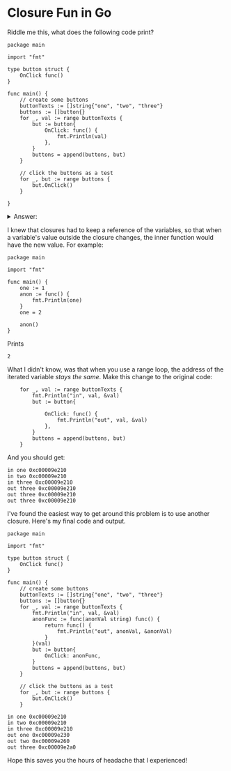 # Closure Fun in Go

Riddle me this, what does the following code print? 

```golang
package main

import "fmt"

type button struct {
	OnClick func()
}

func main() {
	// create some buttons
	buttonTexts := []string{"one", "two", "three"}
	buttons := []button{}
	for _, val := range buttonTexts {
		but := button{
			OnClick: func() {
				fmt.Println(val)
			},
		}
		buttons = append(buttons, but)
	}

	// click the buttons as a test
	for _, but := range buttons {
		but.OnClick()
	}

}
```

<details>
    <summary>Answer:</summary>

```
three
three
three
```

</details>

I knew that closures had to keep a reference of the variables, so that when a variable's value outside the closure changes, the inner function would have the new value. For example:

```golang
package main

import "fmt"

func main() {
	one := 1
	anon := func() {
		fmt.Println(one)
	}
	one = 2

	anon()
}
```

Prints

```
2
```

What I didn't know, was that when you use a range loop, the address of the iterated variable *stays the same*. Make this change to the original code:

```golang
	for _, val := range buttonTexts {
		fmt.Println("in", val, &val)
		but := button{

			OnClick: func() {
				fmt.Println("out", val, &val)
			},
		}
		buttons = append(buttons, but)
	}
```

And you should get:

```
in one 0xc00009e210
in two 0xc00009e210
in three 0xc00009e210
out three 0xc00009e210
out three 0xc00009e210
out three 0xc00009e210
```

I've found the easiest way to get around this problem is to use another closure. Here's my final code and output.

```golang
package main

import "fmt"

type button struct {
	OnClick func()
}

func main() {
	// create some buttons
	buttonTexts := []string{"one", "two", "three"}
	buttons := []button{}
	for _, val := range buttonTexts {
		fmt.Println("in", val, &val)
		anonFunc := func(anonVal string) func() {
			return func() {
				fmt.Println("out", anonVal, &anonVal)
			}
		}(val)
		but := button{
			OnClick: anonFunc,
		}
		buttons = append(buttons, but)
	}

	// click the buttons as a test
	for _, but := range buttons {
		but.OnClick()
	}
```

```
in one 0xc00009e210
in two 0xc00009e210
in three 0xc00009e210
out one 0xc00009e230
out two 0xc00009e260
out three 0xc00009e2a0
```

Hope this saves you the hours of headache that I experienced!
